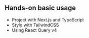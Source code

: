 ## Hands-on basic usage

- Project with Next.js and TypeScript
- Style with TailwindCSS
- Using React Query v4
